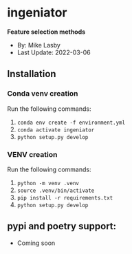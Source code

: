 # ingeniator
**Feature selection methods**

- By: Mike Lasby
- Last Update: 2022-03-06

## Installation
### Conda venv creation
Run the following commands:
1. `conda env create -f environment.yml`
2. `conda activate ingeniator`
3. `python setup.py develop`

### VENV creation
Run the following commands:
1. `python -m venv .venv`
2. `source .venv/bin/activate`
3. `pip install -r requirements.txt`
4. `python setup.py develop`

## pypi and poetry support:
- Coming soon